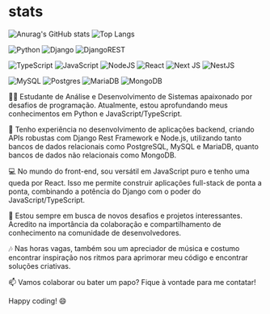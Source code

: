 # stats
![Anurag's GitHub stats](https://github-readme-stats.vercel.app/api?username=staviasz&show_icons=true&theme=highcontrast)
![Top Langs](https://github-readme-stats.vercel.app/api/top-langs/?username=staviasz&show_icons=true&theme=highcontrast)


![Python](https://img.shields.io/badge/python-3670A0?style=for-the-badge&logo=python&logoColor=ffdd54)
![Django](https://img.shields.io/badge/django-%23092E20.svg?style=for-the-badge&logo=django&logoColor=white)
![DjangoREST](https://img.shields.io/badge/DJANGO-REST-ff1709?style=for-the-badge&logo=django&logoColor=white&color=ff1709&labelColor=gray)


![TypeScript](https://img.shields.io/badge/typescript-%23007ACC.svg?style=for-the-badge&logo=typescript&logoColor=white)
![JavaScript](https://img.shields.io/badge/javascript-%23323330.svg?style=for-the-badge&logo=javascript&logoColor=%23F7DF1E)
![NodeJS](https://img.shields.io/badge/node.js-6DA55F?style=for-the-badge&logo=node.js&logoColor=white)
![React](https://img.shields.io/badge/react-%2320232a.svg?style=for-the-badge&logo=react&logoColor=%2361DAFB)
![Next JS](https://img.shields.io/badge/Next-black?style=for-the-badge&logo=next.js&logoColor=white)
![NestJS](https://img.shields.io/badge/nestjs-%23E0234E.svg?style=for-the-badge&logo=nestjs&logoColor=white)


![MySQL](https://img.shields.io/badge/mysql-%2300f.svg?style=for-the-badge&logo=mysql&logoColor=white)
![Postgres](https://img.shields.io/badge/postgres-%23316192.svg?style=for-the-badge&logo=postgresql&logoColor=white)
![MariaDB](https://img.shields.io/badge/MariaDB-003545?style=for-the-badge&logo=mariadb&logoColor=white)
![MongoDB](https://img.shields.io/badge/MongoDB-%234ea94b.svg?style=for-the-badge&logo=mongodb&logoColor=white)





👨‍💻 Estudante de Análise e Desenvolvimento de Sistemas apaixonado por desafios de programação. Atualmente, estou aprofundando meus conhecimentos em Python e JavaScript/TypeScript.

🔧 Tenho experiência no desenvolvimento de aplicações backend, criando APIs robustas com Django Rest Framework e Node.js, utilizando tanto bancos de dados relacionais como PostgreSQL, MySQL e MariaDB, quanto bancos de dados não relacionais como MongoDB.

💻 No mundo do front-end, sou versátil em JavaScript puro e tenho uma queda por React. Isso me permite construir aplicações full-stack de ponta a ponta, combinando a potência do Django com o poder do JavaScript/TypeScript.

🚀 Estou sempre em busca de novos desafios e projetos interessantes. Acredito na importância da colaboração e compartilhamento de conhecimento na comunidade de desenvolvedores.

🎶 Nas horas vagas, também sou um apreciador de música e costumo encontrar inspiração nos ritmos para aprimorar meu código e encontrar soluções criativas.

📫 Vamos colaborar ou bater um papo? Fique à vontade para me contatar!

Happy coding! 😄










